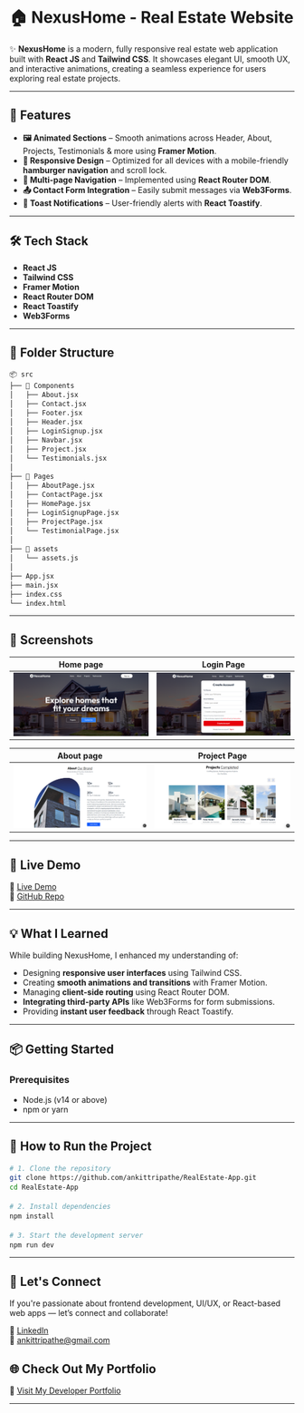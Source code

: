 # 🏠 NexusHome - Real Estate Website

✨ **NexusHome** is a modern, fully responsive real estate web application built with **React JS** and **Tailwind CSS**. It showcases elegant UI, smooth UX, and interactive animations, creating a seamless experience for users exploring real estate projects.

---

## 🎯 Features

- **🖼️ Animated Sections** – Smooth animations across Header, About, Projects, Testimonials & more using **Framer Motion**.
- **📱 Responsive Design** – Optimized for all devices with a mobile-friendly **hamburger navigation** and scroll lock.
- **🔄 Multi-page Navigation** – Implemented using **React Router DOM**.
- **📤 Contact Form Integration** – Easily submit messages via **Web3Forms**.
- **🔔 Toast Notifications** – User-friendly alerts with **React Toastify**.

---

## 🛠️ Tech Stack

- **React JS**
- **Tailwind CSS**
- **Framer Motion**
- **React Router DOM**
- **React Toastify**
- **Web3Forms**

---

## 📁 Folder Structure

```
📦 src
├── 📁 Components
│   ├── About.jsx
│   ├── Contact.jsx
│   ├── Footer.jsx
│   ├── Header.jsx
│   ├── LoginSignup.jsx
│   ├── Navbar.jsx
│   ├── Project.jsx
│   └── Testimonials.jsx
│
├── 📁 Pages
│   ├── AboutPage.jsx
│   ├── ContactPage.jsx
│   ├── HomePage.jsx
│   ├── LoginSignupPage.jsx
│   ├── ProjectPage.jsx
│   └── TestimonialPage.jsx
│
├── 📁 assets
│   └── assets.js
│
├── App.jsx
├── main.jsx
├── index.css
└── index.html
```

---

## 📸 Screenshots

| Home page | Login Page |
|-----------|------------|
| ![Home](./src/assets/screeshots/homePage.PNG) | ![Login](./src/assets/screeshots/loginPage.PNG) |

| About page | Project Page |
|------------|--------------|
| ![About](./src/assets/screeshots/aboutPage.PNG) | ![Project](./src/assets/screeshots/projectPage.PNG) |


---

## 🚀 Live Demo

🔗 [Live Demo](https://nexushome-realstate.vercel.app/)  
📂 [GitHub Repo](https://github.com/ankittripathe/RealEstate-App)

---

## 💡 What I Learned

While building NexusHome, I enhanced my understanding of:

- Designing **responsive user interfaces** using Tailwind CSS.
- Creating **smooth animations and transitions** with Framer Motion.
- Managing **client-side routing** using React Router DOM.
- **Integrating third-party APIs** like Web3Forms for form submissions.
- Providing **instant user feedback** through React Toastify.


---

## 📦 Getting Started

### Prerequisites

- Node.js (v14 or above)
- npm or yarn

---

## 🚀 How to Run the Project

```bash
# 1. Clone the repository
git clone https://github.com/ankittripathe/RealEstate-App.git
cd RealEstate-App

# 2. Install dependencies
npm install

# 3. Start the development server
npm run dev
```

---

## 🤝 Let's Connect

If you're passionate about frontend development, UI/UX, or React-based web apps — let’s connect and collaborate!

🔗 [LinkedIn](https://linkedin.com/in/ankittripathe)  
📧 ankittripathe@gmail.com

## 🌐 Check Out My Portfolio

🔗 [Visit My Developer Portfolio](https://ankittripathi.vercel.app/)

---